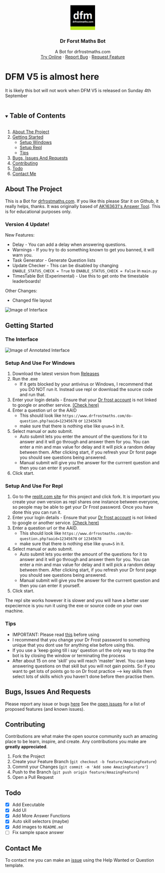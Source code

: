 <br />
<p align="center">
  <a href="https://github.com/Jacrac04/DFM-Bot">
    <img src="images/logo.jpg" alt="Logo" width="80" height="80">
  </a>

  <h3 align="center">Dr Forst Maths Bot</h3>

  <p align="center">
    A Bot for drfrostmaths.com
    <br />
    <a href="https://replit.com/@Jacrac04/DFM-Bot#main.py">Try Online</a>
    ·
    <a href="https://github.com/Jacrac04/DFM-Bot/issues">Report Bug</a>
    ·
    <a href="https://github.com/Jacrac04/DFM-Bot/issues">Request Feature</a>
  </p>
</p>

# DFM V5 is almost here 
It is likely this bot will not work when DFM V5 is released on Sunday 4th September

<details open="open">
  <summary><h2 style="display: inline-block">Table of Contents</h2></summary>
  <ol>
    <li>
      <a href="#about-the-project">About The Project</a>
    </li>
    <li>
      <a href="#getting-started">Getting Started</a>
      <ul>
        <li><a href="#setup-and-use-for-windows">Setup Windows</a></li>
        <li><a href="#setup-and-use-for-repl">Setup Repl</a></li>
        <li><a href="#tips">Tips</a></li>
      </ul>
    </li>
    <li><a href="#bugs-issues-and-requests">Bugs, Issues And Requests</a></li>
    <li><a href="#contributing">Contributing</a></li>
    <li><a href="#todo">Todo</a></li>
    <li><a href="#contact-me">Contact Me</a></li>
  </ol>
</details>



## About The Project
This is a Bot for [drfrostmaths.com](drfrostmaths.com). If you like this please Star it on Github, it really helps, thanks.
It was originally based of [AK163631's Answer Tool](https://github.com/AK163631/DFM-Answer-Tool). This is for educational purposes only.

### Version 4 Update!
New Features:
- Delay - You can add a delay when answering questions.
- Warnings - If you try to do something known to get you banned, it will warn you.
- Task Generator - Generate Question lists
- Update Checker - This can be disabled by changing `ENABLE_STATUS_CHECK = True` to `ENABLE_STATUS_CHECK = False` in `main.py`
- TimesTable Bot (Experimental) - Use this to get onto the timestable leaderboards!

Other Changes:
- Changed file layout




![Image of Interface](https://github.com/Jacrac04/DFM-Bot/blob/master/images/Interface.JPG)

## Getting Started
### The Interface
![Image of Annotated Interface](https://github.com/Jacrac04/DFM-Bot/blob/master/images/annotatedInterface.png)
### Setup And Use For Windows
1. Download the latest version from [Releases](https://github.com/Jacrac04/DFM-Bot/releases)
2. Run the .exe
     - If it gets blocked by your antivirus or Windows, I recommend that you DO NOT run it. Instead use repl or download the source code and run that.
4. Enter your login details - Ensure that your [Dr frost account](https://www.drfrostmaths.com/account.php) is not linked to google or another service. [(Check here)](https://www.drfrostmaths.com/account.php)
5. Enter a question url or the AAID
    - This should look like `https://www.drfrostmaths.com/do-question.php?aaid=12345678` or `12345678`
    - make sure that there is nothing else like `qnum=5` in it.
6. Select manual or auto submit.
    - Auto submit lets you enter the amount of the questions for it to answer and it will go through and answer them for you. You can enter a min and max value for delay and it will pick a random delay between them. After clicking start, if you refresh your Dr forst page you should see questions being answered.
    - Manual submit will give you the answer for the currrent question and then you can enter it yourself. 
7. Click start.


### Setup And Use For Repl
1. Go to the [replit.com site](https://replit.com/@Jacrac04/DFM-Bot#main.py) for this project and click fork. It is important you create your own version as repl shares one instance between everyone, so people may be able to get your Dr Frost password. Once you have done this you can run it.
2. Enter your login details - Ensure that your [Dr frost account](https://www.drfrostmaths.com/account.php) is not linked to google or another service. [(Check here)](https://www.drfrostmaths.com/account.php)
3. Enter a question url or the AAID.
    - This should look like `https://www.drfrostmaths.com/do-question.php?aaid=12345678` or `12345678`
    - make sure that there is nothing else like `qnum=5` in it.
4. Select manual or auto submit.
    - Auto submit lets you enter the amount of the questions for it to answer and it will go through and answer them for you. You can enter a min and max value for delay and it will pick a random delay between them. After clicking start, if you refresh your Dr forst page you should see questions being answered.
    - Manual submit will give you the answer for the currrent question and then you can enter it yourself. 
5. Click start.


The repl site works however it is slower and you will have a better user expeciernce is you run it using the exe or source code on your own machine.


### Tips
* IMPORTANT: Please read [this](https://github.com/Jacrac04/DFM-Bot/issues/1) before using
* I recommend that you change your Dr Frost password to something unique that you dont use for anything else before using this.
* If you use a 'keep going till i say' question url the only way to stop the bot is by closing the window or terminating the process
* After about 15 on one 'skill' you will reach 'master' level. You can keep answering questions on that skill but you will not gain points. So if you want to get lots of points go to on Dr frost practice --> key skills then select lots of skills which you haven't done before then practise them. 


## Bugs, Issues And Requests
Please report any issue or bugs [here](https://github.com/Jacrac04/DFM-Bot/issues/new/choose)
See the [open issues](https://github.com/Jacrac04/DFM-Bot/issues) for a list of proposed features (and known issues).

## Contributing
Contributions are what make the open source community such an amazing place to be learn, inspire, and create. Any contributions you make are **greatly appreciated**.

1. Fork the Project
2. Create your Feature Branch (`git checkout -b feature/AmazingFeature`)
3. Commit your Changes (`git commit -m 'Add some AmazingFeature'`)
4. Push to the Branch (`git push origin feature/AmazingFeature`)
5. Open a Pull Request

## Todo 

- [x] Add Executable
- [x] Add UI
- [x] Add More Answer Functions
- [X] Auto skill selectors (maybe)
- [x] Add images to `README.md`
- [ ] Fix sample space answer

## Contact Me 
To contact me you can make an [issue](https://github.com/Jacrac04/DFM-Bot/issues/new/choose) using the Help Wanted or Question template.
